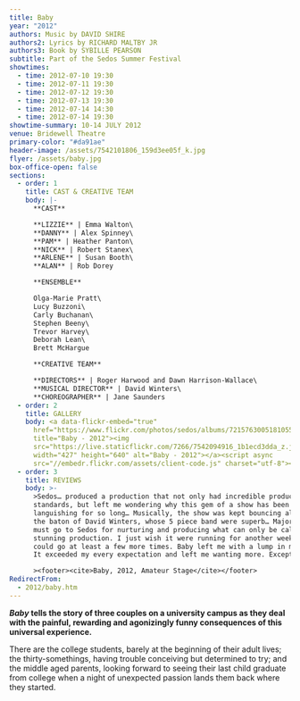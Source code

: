```yaml
---
title: Baby
year: "2012"
authors: Music by DAVID SHIRE
authors2: Lyrics by RICHARD MALTBY JR
authors3: Book by SYBILLE PEARSON
subtitle: Part of the Sedos Summer Festival
showtimes:
  - time: 2012-07-10 19:30
  - time: 2012-07-11 19:30
  - time: 2012-07-12 19:30
  - time: 2012-07-13 19:30
  - time: 2012-07-14 14:30
  - time: 2012-07-14 19:30
showtime-summary: 10-14 JULY 2012
venue: Bridewell Theatre
primary-color: "#da91ae"
header-image: /assets/7542101806_159d3ee05f_k.jpg
flyer: /assets/baby.jpg
box-office-open: false
sections:
  - order: 1
    title: CAST & CREATIVE TEAM
    body: |-
      **CAST**

      **LIZZIE** | Emma Walton\
      **DANNY** | Alex Spinney\
      **PAM** | Heather Panton\
      **NICK** | Robert Stanex\
      **ARLENE** | Susan Booth\
      **ALAN** | Rob Dorey

      **ENSEMBLE**

      Olga-Marie Pratt\
      Lucy Buzzoni\
      Carly Buchanan\
      Stephen Beeny\
      Trevor Harvey\
      Deborah Lean\
      Brett McHargue

      **CREATIVE TEAM**

      **DIRECTORS** | Roger Harwood and Dawn Harrison-Wallace\
      **MUSICAL DIRECTOR** | David Winters\
      **CHOREOGRAPHER** | Jane Saunders
  - order: 2
    title: GALLERY
    body: <a data-flickr-embed="true"
      href="https://www.flickr.com/photos/sedos/albums/72157630051810553"
      title="Baby - 2012"><img
      src="https://live.staticflickr.com/7266/7542094916_1b1ecd3dda_z.jpg"
      width="427" height="640" alt="Baby - 2012"></a><script async
      src="//embedr.flickr.com/assets/client-code.js" charset="utf-8"></script>
  - order: 3
    title: REVIEWS
    body: >-
      >Sedos… produced a production that not only had incredible production
      standards, but left me wondering why this gem of a show has been
      languishing for so long… Musically, the show was kept bouncing along under
      the baton of David Winters, whose 5 piece band were superb… Major kudos
      must go to Sedos for nurturing and producing what can only be called a
      stunning production. I just wish it were running for another week so I
      could go at least a few more times. Baby left me with a lump in my throat.
      It exceeded my every expectation and left me wanting more. Exceptional!!

      ><footer><cite>Baby, 2012, Amateur Stage</cite></footer>
RedirectFrom:
  - 2012/baby.htm
---
```

***Baby* tells the story of three couples on a university campus as they deal with the painful, rewarding and agonizingly funny consequences of this universal experience.**

There are the college students, barely at the beginning of their adult lives; the thirty-somethings, having trouble conceiving but determined to try; and the middle aged parents, looking forward to seeing their last child graduate from college when a night of unexpected passion lands them back where they started.
